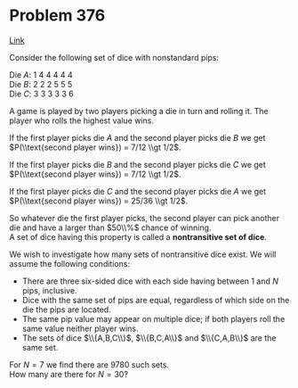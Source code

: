 # Problem 376

[Link](https://projecteuler.net/problem=376)

Consider the following set of dice with nonstandard pips: 

Die $A$: $1$ $4$ $4$ $4$ $4$ $4$  
Die $B$: $2$ $2$ $2$ $5$ $5$ $5$  
Die $C$: $3$ $3$ $3$ $3$ $3$ $6$  

A game is played by two players picking a die in turn and rolling it. The player who rolls the highest value wins. 

If the first player picks die $A$ and the second player picks die $B$ we get  
$P(\\text{second player wins}) = 7/12 \\gt 1/2$.

If the first player picks die $B$ and the second player picks die $C$ we get  
$P(\\text{second player wins}) = 7/12 \\gt 1/2$.

If the first player picks die $C$ and the second player picks die $A$ we get  
$P(\\text{second player wins}) = 25/36 \\gt 1/2$.

So whatever die the first player picks, the second player can pick another die and have a larger than $50\\%$ chance of winning.  
A set of dice having this property is called a **nontransitive set of dice**. 

We wish to investigate how many sets of nontransitive dice exist. We will assume the following conditions:

*   There are three six-sided dice with each side having between $1$ and $N$ pips, inclusive.
*   Dice with the same set of pips are equal, regardless of which side on the die the pips are located.
*   The same pip value may appear on multiple dice; if both players roll the same value neither player wins.
*   The sets of dice $\\{A,B,C\\}$, $\\{B,C,A\\}$ and $\\{C,A,B\\}$ are the same set.

For $N = 7$ we find there are $9780$ such sets.  
How many are there for $N = 30$?